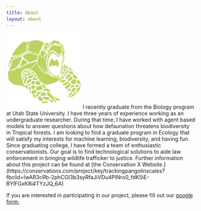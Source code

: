 ```yaml
---
title: About
layout: about
---
```


   <img src="./assets/warturtle1.png" alt="Apocalypse Game" style="width:200px;height:200px;" class="center"> 
I recently graduate from the Biology program at Utah State University. I have three years of experience working as an undergraduate researcher. During that time, I have worked with agent based models to answer questions about how defaunation threatens biodiversity in Tropical forests. I am looking to find a graduate program in Ecology that will satisfy my interests for machine learning, biodiversity, and having fun. Since graduating college, I have formed a team of enthusiastic conservationists. Our goal is to find technological solutions to aide law enforcement in bringing wildlife trafficker to justice. Further information about this project can be found at [the Conservation X Website.](https://conservationx.com/project/key/trackingpangolinscales?fbclid=IwAR3cRb-2phCGI3b3syRfaJiVDu4PlNro0_fdK5iE-BYlFGxK8i4TYzJQ_6A)

If you are interested in participating in our project, please fill out our [google form.](https://forms.gle/yEmQwhJMVXLkkSBn9)






